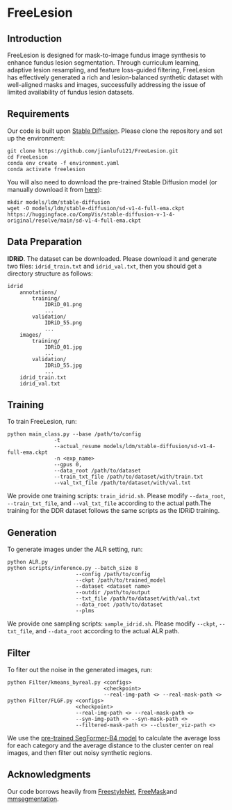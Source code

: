 # FreeLesion

## Introduction

FreeLesion is designed for mask-to-image  fundus image synthesis to enhance fundus lesion segmentation. Through curriculum learning, adaptive lesion resampling, and feature loss-guided filtering, FreeLesion has effectively generated a rich and lesion-balanced synthetic dataset with well-aligned masks and images, successfully addressing the issue of limited availability of fundus lesion datasets.


## Requirements

Our code is built upon [Stable Diffusion](https://github.com/CompVis/stable-diffusion). Please clone the repository and set up the environment:
```
git clone https://github.com/jianlufu121/FreeLesion.git
cd FreeLesion
conda env create -f environment.yaml
conda activate freelesion
```

You will also need to download the pre-trained Stable Diffusion model (or manually download it from [here](https://huggingface.co/CompVis/stable-diffusion-v-1-4-original)):
```
mkdir models/ldm/stable-diffusion
wget -O models/ldm/stable-diffusion/sd-v1-4-full-ema.ckpt https://huggingface.co/CompVis/stable-diffusion-v-1-4-original/resolve/main/sd-v1-4-full-ema.ckpt
```

## Data Preparation


**IDRiD**. The dataset can be downloaded. Please download it and generate two files: `idrid_train.txt` and `idrid_val.txt`, then you should get a directory structure as follows:
```
idrid
    annotations/
        training/
            IDRiD_01.png
            ...
        validation/
            IDRiD_55.png
            ...
    images/
        training/
            IDRiD_01.jpg
            ...
        validation/
            IDRiD_55.jpg
            ...
    idrid_train.txt
    idrid_val.txt
```

## Training

To train FreeLesion, run:
```
python main_class.py --base /path/to/config
               -t
               --actual_resume models/ldm/stable-diffusion/sd-v1-4-full-ema.ckpt
               -n <exp_name>
               --gpus 0,
               --data_root /path/to/dataset
               --train_txt_file /path/to/dataset/with/train.txt
               --val_txt_file /path/to/dataset/with/val.txt
```

We provide one training scripts: `train_idrid.sh`. Please modify `--data_root`,  `--train_txt_file`, and `--val_txt_file` according to the actual path.The training for the DDR dataset follows the same scripts as the IDRiD training.



## Generation

To generate images under the ALR setting, run:
```
python ALR.py
python scripts/inference.py --batch_size 8
                      --config /path/to/config
                      --ckpt /path/to/trained_model
                      --dataset <dataset name>
                      --outdir /path/to/output
                      --txt_file /path/to/dataset/with/val.txt
                      --data_root /path/to/dataset
                      --plms 
```
We provide one sampling scripts: `sample_idrid.sh`. Please modify `--ckpt`, `--txt_file`, and `--data_root` according to the actual ALR path.

## Filter

To fiter out the noise in the generated images, run:
```
python Filter/kmeans_byreal.py <configs>
                               <checkpoint>
                               --real-img-path <> --real-mask-path <>
python Filter/FLGF.py <configs>
                      <checkpoint>
                      --real-img-path <> --real-mask-path <>
                      --syn-img-path <> --syn-mask-path <>
                      --filtered-mask-path <> --cluster_viz-path <>
```
We use the [pre-trained SegFormer-B4 model](https://github.com/open-mmlab/mmsegmentation/tree/main/configs/segformer) to calculate the average loss for each category and the average distance to the cluster center on real images, and then filter out noisy synthetic regions.

## Acknowledgments

Our code borrows heavily from [FreestyleNet](https://essunny310.github.io/FreestyleNet/), [FreeMask](https://github.com/LiheYoung/FreeMask)and [mmsegmentation](https://github.com/open-mmlab/mmsegmentation).
